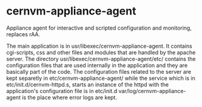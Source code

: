 cernvm-appliance-agent
======================

Appliance agent for interactive and scripted configuration and monitoring, replaces rAA.

The main application is in usr/libexec/cernvm-appliance-agent.
It contains cgi-scripts, css and other files and modules that are handled by the apache server. 
The directory usr/libexec/cernvm-appliance-agent/etc/ contains the configuration files 
that are used internally in the application and they are basically part of the code. 
The configuration files related to the server are kept separetly in etc/cernvm-appliance-agent/
while the service which is in etc/init.d/cernvm-httpd.s, 
starts an instance of the httpd with the application's configuration file is in etc/init.d
var/log/cernvm-appliance-agent is the place where error logs are kept.
